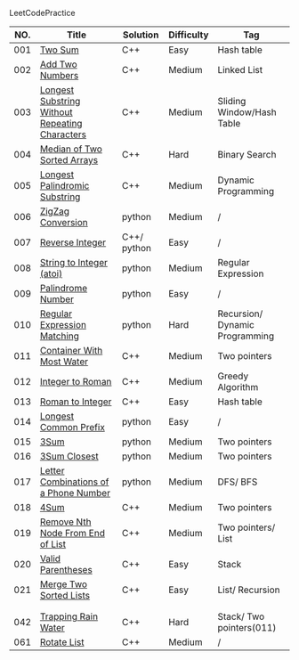 LeetCodePractice

| NO.  | Title                                                        | Solution    | Difficulty | Tag                            |
| ---- | ------------------------------------------------------------ | ----------- | ---------- | ------------------------------ |
| 001  | [Two Sum](https://leetcode.com/problems/two-sum)             | C++         | Easy       | Hash table                     |
| 002  | [Add Two Numbers](https://leetcode.com/problems/add-two-numbers) | C++         | Medium     | Linked List                    |
| 003  | [Longest Substring Without Repeating Characters](https://leetcode.com/problems/longest-substring-without-repeating-characters) | C++         | Medium     | Sliding Window/Hash Table      |
| 004  | [Median of Two Sorted Arrays](https://leetcode.com/problems/median-of-two-sorted-arrays) | C++         | Hard       | Binary Search                  |
| 005  | [Longest Palindromic Substring](https://leetcode-cn.com/problems/longest-palindromic-substring) | C++         | Medium     | Dynamic Programming            |
| 006  | [ZigZag Conversion](https://leetcode-cn.com/problems/zigzag-conversion/) | python      | Medium     | /                              |
| 007  | [Reverse Integer](https://leetcode-cn.com/problems/reverse-integer/) | C++/ python | Easy       | /                              |
| 008  | [String to Integer (atoi)](https://leetcode-cn.com/problems/string-to-integer-atoi/) | python      | Medium     | Regular Expression             |
| 009  | [Palindrome Number](https://leetcode-cn.com/problems/palindrome-number/) | python      | Easy       | /                              |
| 010  | [Regular Expression Matching](https://leetcode-cn.com/problems/regular-expression-matching/) | python      | Hard       | Recursion/ Dynamic Programming |
| 011  | [Container With Most Water](https://leetcode-cn.com/problems/container-with-most-water/) | C++         | Medium     | Two pointers                   |
| 012  | [Integer to Roman](https://leetcode-cn.com/problems/integer-to-roman/) | C++         | Medium     | Greedy Algorithm               |
| 013  | [Roman to Integer](https://leetcode-cn.com/problems/roman-to-integer/) | C++         | Easy       | Hash table                     |
| 014  | [Longest Common Prefix](https://leetcode-cn.com/problems/longest-common-prefix/) | python      | Easy       | /                              |
| 015  | [3Sum](https://leetcode-cn.com/problems/3sum/)               | python      | Medium     | Two pointers                   |
| 016  | [3Sum Closest](https://leetcode-cn.com/problems/3sum-closest/) | python      | Medium     | Two pointers                   |
| 017  | [Letter Combinations of a Phone Number](https://leetcode-cn.com/problems/letter-combinations-of-a-phone-number/) | python      | Medium     | DFS/ BFS                       |
| 018  | [4Sum](https://leetcode-cn.com/problems/4sum/)               | C++         | Medium     | Two pointers                   |
| 019  | [Remove Nth Node From End of List](https://leetcode-cn.com/problems/remove-nth-node-from-end-of-list/) | C++         | Medium     | Two pointers/ List             |
| 020  | [Valid Parentheses](https://leetcode-cn.com/problems/valid-parentheses/) | C++         | Easy       | Stack                          |
| 021  | [Merge Two Sorted Lists](https://leetcode-cn.com/problems/merge-two-sorted-lists/) | C++         | Easy       | List/ Recursion                |
|      |                                                              |             |            |                                |
|      |                                                              |             |            |                                |
| 042  | [Trapping Rain Water](https://leetcode-cn.com/problems/trapping-rain-water/) | C++         | Hard       | Stack/ Two pointers(011)       |
| 061  | [Rotate List](https://leetcode-cn.com/problems/rotate-list/) | C++         | Medium     | /                              |

